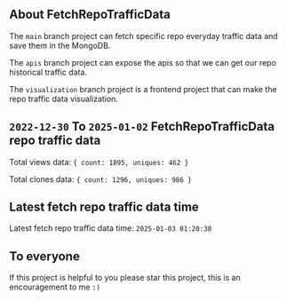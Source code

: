 ## About FetchRepoTrafficData

The `main` branch project can fetch specific repo everyday traffic data and save them in the MongoDB.

The `apis` branch project can expose the apis so that we can get our repo historical traffic data.

The `visualization` branch project is a frontend project that can make the repo traffic data visualization.

## `2022-12-30` To `2025-01-02` FetchRepoTrafficData repo traffic data

Total views data: `{ count: 1895, uniques: 462 }`

Total clones data: `{ count: 1296, uniques: 986 }`

## Latest fetch repo traffic data time

Latest fetch repo traffic data time: `2025-01-03 01:20:38`

## To everyone

If this project is helpful to you please star this project, this is an encouragement to me `:)`



